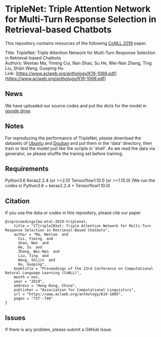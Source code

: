 # TripleNet: Triple Attention Network for Multi-Turn Response Selection in Retrieval-based Chatbots 
This repository contains resources of the following [CoNLL 2019](https://www.conll.org) paper.  

Title: TripleNet: Triple Attention Network for Multi-Turn Response Selection in Retrieval-based Chatbots   
Authors: Wentao Ma, Yiming Cui, Nan Shao, Su He, Wei-Nan Zhang, Ting Liu, Shijin Wang, Guoping Hu   
Link: [https://www.aclweb.org/anthology/K19-1069.pdf](https://www.aclweb.org/anthology/K19-1069.pdf)

## News
We have uploaded our source codes and put the dicts for the model in [google drive](https://drive.google.com/file/d/1wMYiowGHywX43EJebJaj0Pi2oEjbqcKX/view?usp=sharing).

## Notes
For reproducing the performance of TripleNet, please download the datasets of [Ubuntu](https://www.dropbox.com/s/2fdn26rj6h9bpvl/ubuntudata.zip) and [Douban](https://github.com/MarkWuNLP/MultiTurnResponseSelection) and put them in the 'data' directory, then train or test the model just like the scripts in 'shell'. As we read the data via generator, so please shuffle the traning set before training.

## Requirements
Python3.6
Keras2.2.4 (or >=2.0)
Tensorflow1.10.0 (or >=1.10.0)
(We run the codes in Python3.6 + keras2.2.4 + Tensorflow1.10.0)

## Citation
If you use the data or codes in this repository, please cite our paper
```
@inproceedings{ma-etal-2019-triplenet,
    title = "{T}riple{N}et: Triple Attention Network for Multi-Turn Response Selection in Retrieval-Based Chatbots",
    author = "Ma, Wentao  and
      Cui, Yiming  and
      Shao, Nan  and
      He, Su  and
      Zhang, Wei-Nan  and
      Liu, Ting  and
      Wang, Shijin  and
      Hu, Guoping",
    booktitle = "Proceedings of the 23rd Conference on Computational Natural Language Learning (CoNLL)",
    month = nov,
    year = "2019",
    address = "Hong Kong, China",
    publisher = "Association for Computational Linguistics",
    url = "https://www.aclweb.org/anthology/K19-1069",
    pages = "737--746"
}

```

## Issues
If there is any problem, please submit a GitHub Issue.
